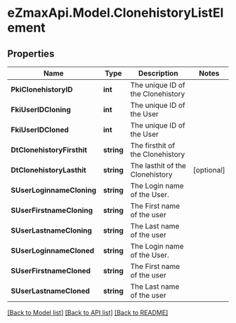 
# eZmaxApi.Model.ClonehistoryListElement

## Properties

Name | Type | Description | Notes
------------ | ------------- | ------------- | -------------
**PkiClonehistoryID** | **int** | The unique ID of the Clonehistory | 
**FkiUserIDCloning** | **int** | The unique ID of the User | 
**FkiUserIDCloned** | **int** | The unique ID of the User | 
**DtClonehistoryFirsthit** | **string** | The firsthit of the Clonehistory | 
**DtClonehistoryLasthit** | **string** | The lasthit of the Clonehistory | [optional] 
**SUserLoginnameCloning** | **string** | The Login name of the User. | 
**SUserFirstnameCloning** | **string** | The First name of the user | 
**SUserLastnameCloning** | **string** | The Last name of the user | 
**SUserLoginnameCloned** | **string** | The Login name of the User. | 
**SUserFirstnameCloned** | **string** | The First name of the user | 
**SUserLastnameCloned** | **string** | The Last name of the user | 

[[Back to Model list]](../README.md#documentation-for-models)
[[Back to API list]](../README.md#documentation-for-api-endpoints)
[[Back to README]](../README.md)

